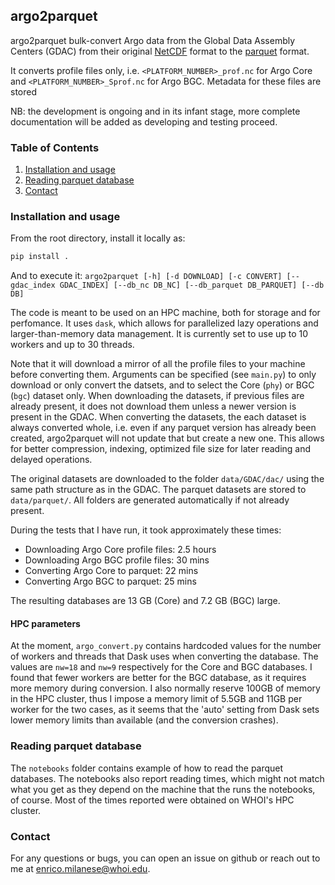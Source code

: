## argo2parquet

argo2parquet bulk-convert Argo data from the Global Data Assembly Centers (GDAC) from their original [NetCDF](https://www.unidata.ucar.edu/software/netcdf/) format to the [parquet](https://parquet.apache.org/) format.

It converts profile files only, i.e. `<PLATFORM_NUMBER>_prof.nc` for Argo Core and `<PLATFORM_NUMBER>_Sprof.nc` for Argo BGC. Metadata for these files are stored

NB: the development is ongoing and in its infant stage, more complete documentation will be added as developing and testing proceed.

### Table of Contents
1. [Installation and usage](#installation)
2. [Reading parquet database](#reading-parquet-database)
3. [Contact](#contact)

### Installation and usage
From the root directory, install it locally as:

``` sh
pip install .
```

And to execute it: 
`argo2parquet [-h] [-d DOWNLOAD] [-c CONVERT] [--gdac_index GDAC_INDEX] [--db_nc DB_NC] [--db_parquet DB_PARQUET] [--db DB]` 

The code is meant to be used on an HPC machine, both for storage and for perfomance. It uses `dask`, which allows for parallelized lazy operations and larger-than-memory data management. It is currently set to use up to 10 workers and up to 30 threads.

Note that it will download a mirror of all the profile files to your machine before converting them. Arguments can be specified (see `main.py`) to only download or only convert the datsets, and to select the Core (`phy`) or BGC (`bgc`) dataset only. When downloading the datasets, if previous files are already present, it does not download them unless a newer version is present in the GDAC. When converting the datasets, the each dataset is always converted whole, i.e. even if any parquet version has already been created, argo2parquet will not update that but create a new one. This allows for better compression, indexing, optimized file size for later reading and delayed operations.

The original datasets are downloaded to the folder `data/GDAC/dac/` using the same path structure as in the GDAC. The parquet datasets are stored to `data/parquet/`. All folders are generated automatically if not already present.

During the tests that I have run, it took approximately these times:
* Downloading Argo Core profile files: 2.5 hours
* Downloading Argo BGC profile files: 30 mins
* Converting Argo Core to parquet: 22 mins
* Converting Argo BGC to parquet: 25 mins

The resulting databases are 13 GB (Core) and 7.2 GB (BGC) large.


#### HPC parameters

At the moment, `argo_convert.py` contains hardcoded values for the number of workers and threads that Dask uses when converting the database. The values are `nw=18` and `nw=9` respectively for the Core and BGC databases. I found that fewer workers are better for the BGC database, as it requires more memory during conversion. I also normally reserve 100GB of memory in the HPC cluster, thus I impose a memory limit of 5.5GB and 11GB per worker for the two cases, as it seems that the 'auto' setting from Dask sets lower memory limits than available (and the conversion crashes).


### Reading parquet database

The `notebooks` folder contains example of how to read the parquet databases.
The notebooks also report reading times, which might not match what you get as they depend on the machine that the runs the notebooks, of course. Most of the times reported were obtained on WHOI's HPC cluster.

### Contact

For any questions or bugs, you can open an issue on github or reach out to me at [enrico.milanese@whoi.edu](mailto:enrico.milanese@whoi.edu).
